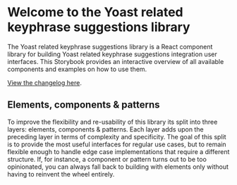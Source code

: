 # Welcome to the Yoast related keyphrase suggestions library
The Yoast related keyphrase suggestions library is a React component library for building Yoast related keyphrase suggestions integration user interfaces. This Storybook provides an interactive overview of all available components and examples on how to use them.

[View the changelog here](https://github.com/Yoast/wordpress-seo/blob/trunk/packages/related-keyphrase-suggestions/changelog.md).

## Elements, components & patterns
To improve the flexibility and re-usability of this library its split into three layers: elements, components & patterns. Each layer adds upon the preceding layer in terms of complexity and specificity. The goal of this split is to provide the most useful interfaces for regular use cases, but to remain flexible enough to handle edge case implementations that require a different structure. If, for instance, a component or pattern turns out to be too opinionated, you can always fall back to building with elements only without having to reinvent the wheel entirely.
